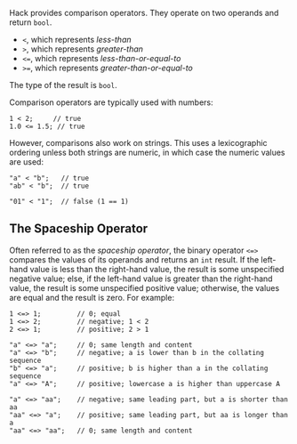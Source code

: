 Hack provides comparison operators. They operate on two operands and
return `bool`.

* `<`, which represents *less-than*
* `>`, which represents *greater-than*
* `<=`, which represents *less-than-or-equal-to*
* `>=`, which represents *greater-than-or-equal-to*

The type of the result is `bool`.

Comparison operators are typically used with numbers:

``` Hack
1 < 2;     // true
1.0 <= 1.5; // true
```

However, comparisons also work on strings. This uses a lexicographic ordering
unless both strings are numeric, in which case the numeric values are
used:

``` Hack
"a" < "b";   // true
"ab" < "b";  // true

"01" < "1";  // false (1 == 1)
```

## The Spaceship Operator
Often referred to as the *spaceship operator*, the binary operator `<=>` compares the values of its operands and returns an `int`
result. If the left-hand value is less than the right-hand value, the result is some unspecified negative value; else, if the left-hand
value is greater than the right-hand value, the result is some unspecified positive value; otherwise, the values are equal and the result is zero. For example:

```Hack
1 <=> 1;         // 0; equal
1 <=> 2;         // negative; 1 < 2
2 <=> 1;         // positive; 2 > 1

"a" <=> "a";     // 0; same length and content
"a" <=> "b";     // negative; a is lower than b in the collating sequence
"b" <=> "a";     // positive; b is higher than a in the collating sequence
"a" <=> "A";     // positive; lowercase a is higher than uppercase A

"a" <=> "aa";    // negative; same leading part, but a is shorter than aa
"aa" <=> "a";    // positive; same leading part, but aa is longer than a
"aa" <=> "aa";   // 0; same length and content
```
